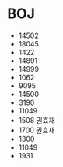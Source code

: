 # BOJ
 
 - 14502
 - 18045
 - 1422
 - 14891
 - 14999
 - 1062
 - 9095
 - 14500
 - 3190
 - 11049
 - 1508 권효재
 - 1700 권효재
 - 1300
 - 11049
 - 1931
